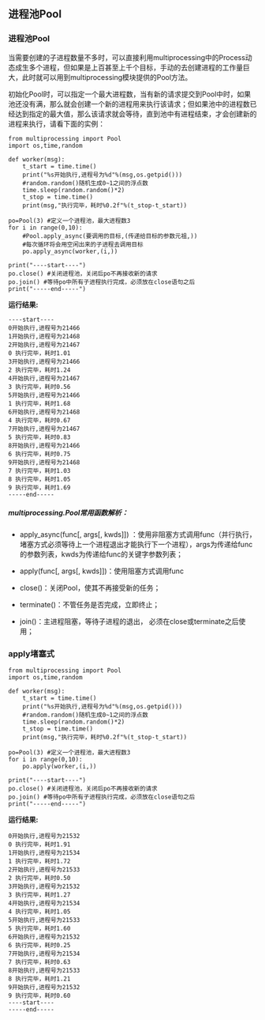 ## 进程池Pool
### 进程池Pool
当需要创建的子进程数量不多时，可以直接利用multiprocessing中的Process动态成生多个进程，但如果是上百甚至上千个目标，手动的去创建进程的工作量巨大，此时就可以用到multiprocessing模块提供的Pool方法。

初始化Pool时，可以指定一个最大进程数，当有新的请求提交到Pool中时，如果池还没有满，那么就会创建一个新的进程用来执行该请求；但如果池中的进程数已经达到指定的最大值，那么该请求就会等待，直到池中有进程结束，才会创建新的进程来执行，请看下面的实例：

    from multiprocessing import Pool
    import os,time,random

    def worker(msg):
        t_start = time.time()
        print("%s开始执行,进程号为%d"%(msg,os.getpid()))
        #random.random()随机生成0~1之间的浮点数
        time.sleep(random.random()*2)
        t_stop = time.time()
        print(msg,"执行完毕，耗时%0.2f"%(t_stop-t_start))

    po=Pool(3) #定义一个进程池，最大进程数3
    for i in range(0,10):
        #Pool.apply_async(要调用的目标,(传递给目标的参数元祖,))
        #每次循环将会用空闲出来的子进程去调用目标
        po.apply_async(worker,(i,))

    print("----start----")
    po.close() #关闭进程池，关闭后po不再接收新的请求
    po.join() #等待po中所有子进程执行完成，必须放在close语句之后
    print("-----end-----")

**运行结果:**

    ----start----
    0开始执行,进程号为21466
    1开始执行,进程号为21468
    2开始执行,进程号为21467
    0 执行完毕，耗时1.01
    3开始执行,进程号为21466
    2 执行完毕，耗时1.24
    4开始执行,进程号为21467
    3 执行完毕，耗时0.56
    5开始执行,进程号为21466
    1 执行完毕，耗时1.68
    6开始执行,进程号为21468
    4 执行完毕，耗时0.67
    7开始执行,进程号为21467
    5 执行完毕，耗时0.83
    8开始执行,进程号为21466
    6 执行完毕，耗时0.75
    9开始执行,进程号为21468
    7 执行完毕，耗时1.03
    8 执行完毕，耗时1.05
    9 执行完毕，耗时1.69
    -----end-----

##### multiprocessing.Pool常用函数解析：

+ apply_async(func[, args[, kwds]]) ：使用非阻塞方式调用func（并行执行，堵塞方式必须等待上一个进程退出才能执行下一个进程），args为传递给func的参数列表，kwds为传递给func的关键字参数列表；

+ apply(func[, args[, kwds]])：使用阻塞方式调用func

+ close()：关闭Pool，使其不再接受新的任务；

+ terminate()：不管任务是否完成，立即终止；

+ join()：主进程阻塞，等待子进程的退出， 必须在close或terminate之后使用；

### apply堵塞式

    from multiprocessing import Pool
    import os,time,random

    def worker(msg):
        t_start = time.time()
        print("%s开始执行,进程号为%d"%(msg,os.getpid()))
        #random.random()随机生成0~1之间的浮点数
        time.sleep(random.random()*2)
        t_stop = time.time()
        print(msg,"执行完毕，耗时%0.2f"%(t_stop-t_start))

    po=Pool(3) #定义一个进程池，最大进程数3
    for i in range(0,10):
        po.apply(worker,(i,))

    print("----start----")
    po.close() #关闭进程池，关闭后po不再接收新的请求
    po.join() #等待po中所有子进程执行完成，必须放在close语句之后
    print("-----end-----")

**运行结果:**

    0开始执行,进程号为21532
    0 执行完毕，耗时1.91
    1开始执行,进程号为21534
    1 执行完毕，耗时1.72
    2开始执行,进程号为21533
    2 执行完毕，耗时0.50
    3开始执行,进程号为21532
    3 执行完毕，耗时1.27
    4开始执行,进程号为21534
    4 执行完毕，耗时1.05
    5开始执行,进程号为21533
    5 执行完毕，耗时1.60
    6开始执行,进程号为21532
    6 执行完毕，耗时0.25
    7开始执行,进程号为21534
    7 执行完毕，耗时0.63
    8开始执行,进程号为21533
    8 执行完毕，耗时1.21
    9开始执行,进程号为21532
    9 执行完毕，耗时0.60
    ----start----
    -----end-----
